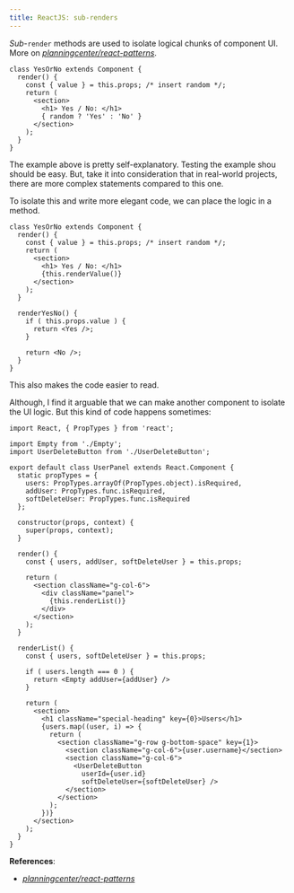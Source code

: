 ```yaml
---
title: ReactJS: sub-renders
---
```


*Sub*-`render` methods are used to isolate logical chunks of component UI. More on [*planningcenter/react-patterns*](https://github.com/planningcenter/react-patterns#sub-render).

```es6
class YesOrNo extends Component {
  render() {
    const { value } = this.props; /* insert random */;
    return (
      <section>
        <h1> Yes / No: </h1>
        { random ? 'Yes' : 'No' }
      </section>
    );
  }
}
```

The example above is pretty self-explanatory. Testing the example shou should be easy. But, take it into consideration that in real-world projects, there are more complex statements compared to this one.

To isolate this and write more elegant code, we can place the logic in a method.

```es6
class YesOrNo extends Component {
  render() {
    const { value } = this.props; /* insert random */;
    return (
      <section>
        <h1> Yes / No: </h1>
        {this.renderValue()}
      </section>
    );
  }
  
  renderYesNo() {
    if ( this.props.value ) {
      return <Yes />;
    }
    
    return <No />;
  }
}
```

This also makes the code easier to read.

Although, I find it arguable that we can make another component to isolate the UI logic. But this kind of code happens sometimes:

```es6
import React, { PropTypes } from 'react';

import Empty from './Empty';
import UserDeleteButton from './UserDeleteButton';

export default class UserPanel extends React.Component {
  static propTypes = {
    users: PropTypes.arrayOf(PropTypes.object).isRequired,
    addUser: PropTypes.func.isRequired,
    softDeleteUser: PropTypes.func.isRequired
  };

  constructor(props, context) {
    super(props, context);
  }

  render() {
    const { users, addUser, softDeleteUser } = this.props;

    return (
      <section className="g-col-6">
        <div className="panel">
          {this.renderList()}
        </div>
      </section>
    );
  }

  renderList() {
    const { users, softDeleteUser } = this.props;

    if ( users.length === 0 ) {
      return <Empty addUser={addUser} />
    }

    return (
      <section>
        <h1 className="special-heading" key={0}>Users</h1>
        {users.map((user, i) => {
          return (
            <section className="g-row g-bottom-space" key={1}>
              <section className="g-col-6">{user.username}</section>
              <section className="g-col-6">
                <UserDeleteButton
                  userId={user.id}
                  softDeleteUser={softDeleteUser} />
              </section>
            </section>
          );
        })}
      </section>
    );
  }
}
```

**References**:
- [*planningcenter/react-patterns*](https://github.com/planningcenter/react-patterns#sub-render)
